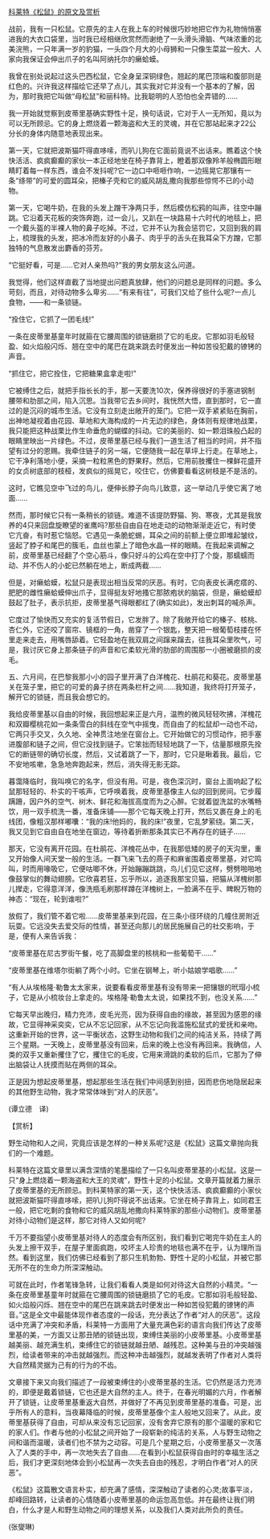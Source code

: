 [科莱特《松鼠》的原文及赏析](https://www.vrrw.net/wx/12321.html)

战前，我有一只松鼠。它原先的主人在我上车的时候很巧妙地把它作为礼物悄悄塞进我的大衣口袋里，当时我已经相继欣赏然而谢绝了一头滑头滑脑、气味浓重的北美浣熊，一只年满一岁的豹猫，一头四个月大的小母狮和一只像生菜盆一般大、人家向我保证会伸出爪子的名叫阿纳托尔的癞蛤蟆。

我曾在别处说起过这头巴西松鼠，它全身呈深铜绿色，翘起的尾巴顶端和腹部则是红色的。兴许我这样描绘它还早了点儿，其实我对它并没有一个基本的了解，因为，那时我把它叫做“母松鼠”和丽科特。比我聪明的人恐怕也全弄错的……

我一开始就觉察到皮蒂里基确实野性十足，换句话说，它对于人一无所知，竟以为可以无所顾忌。它的身上燃烧着一颗海盗和大王的灵魂，并在它那站起来才22公分长的身体内随意地表现出来。

第一天，它就把波斯猫吓得直哆嗦，而叭儿狗在它面前竟说不出话来。瞧着这个快快活活、疯疯癫癫的家伙一本正经地坐在椅子靠背上，瞪着那双像羚羊般椭圆形眼睛盯着每一样东西，谁会不发抖呢?它一边口中咂咂作响，一边摇晃它那镶有一条“绦带”的可爱的圆耳朵，把榛子壳和它的威风胡乱撒向我那些惊愕不已的小动物。

第一天，它喝牛奶，在我的头发上蹭干净两只手，然后模仿松鸦的叫声，往空中蹦跳。它沿着天花板的突饰奔跑，过一会儿，又趴在一块路易十六时代的地毯上，把一个戴头盔的半裸人物的鼻子吃掉。不过，它并不认为我会惩罚它，又回到我的肩上，梳理我的头发，把冰冷而友好的小鼻子、肉乎乎的舌头在我耳朵下方蹭，它那独特的气息散发出麝香的芬芳。

“它挺好看，可是……它对人亲热吗?”我的男女朋友这么问道。



我觉得，他们这样直截了当地提出问题真放肆，他们的问题总是同样的问题。多么苛刻，而且，对待动物多么卑劣……“有来有往”，可我们又给了些什么呢?一点儿食物，——和一条锁链。

“拴住它，它抓了一团毛线!”

一条在皮蒂里基童年时就箍在它腰周围的锁链磨损了它的毛皮。它那如羽毛般轻盈、如火焰般闪烁、翘在空中的尾巴在跳来跳去时便发出一种如苦役犯戴的镣铐的声音。

“抓住它，把它拴住，它把糖果盒拿走啦!”

它被缚住之后，就把手指长长的手，那一天要洗10次，保养得很好的手塞进钢制腰带和肋部之间，陷入沉思。当我带它去乡间时，我恍然大悟，直到那时，它一直过的是沉闷的城市生活。它没有立刻走出敞开的笼门。它把一双手紧紧贴在胸前，出神地凝视着由花园、草地和大海构成的一片无边的绿色，身体则有规律地战栗，我只能把这种战栗比作生命垂危的蝴蝶的抖动。它的美丽的、如一颗泪珠般凸起的眼睛里映出一片绿色。不过，皮蒂里基已经与我们一道生活了相当的时间，并不指望有过分的恩赐。我牵住链子的另一端，它便随我一起在草坪上行走。在草地上，它干净利落地小便，采摘一粒粒黑色的野果籽。然后，它用前肢攫住一棵鲜花盛开的女贞树底部的枝桠，发疯似的摇晃它，咬住它，仿佛要看看这树枝是不是活的。

这时，它瞧见空中飞过的鸟儿，便伸长脖子向鸟儿致意，这一举动几乎使它离了地面……

然而，那时候它只有一条稍长的锁链。难道不该提防野猫、狗、寒夜，尤其是我放养的4只来回盘旋瞭望的雀鹰吗?那些自由自在地走动的动物渐渐走近它，有时使它亢奋，有时惹它恼怒。它遇见一条脆蛇蜴，耳朵之间的前额上便立即堆起皱纹，竖起了脖子和尾巴的簇毛，血丝也蒙上了暗色水晶一样的眼睛。在我起来调解之前，皮蒂里基已经翻了个空心筋斗，像只好斗的公鸡在空中打了个旋，那蠕蠕而动、并不伤人的小蛇已然躺在地上，断成两截……

但是，对癞蛤蟆，松鼠只是表现出相当反常的厌恶。有时，它向表皮长满疙瘩的、肥肥的雌性癞蛤蟆伸出爪子，显得挺友好地搔它那脓疱状的脑袋，但是，癞蛤蟆却鼓起了肚子，表示抗拒，皮蒂里基气得眼都红了(确实如此)，发出刺耳的喊杀声。

它度过了愉快而又充实的复活节假日，它发胖了。除了我敞开给它的榛子、核桃、杏仁外，它还咬了窗帘、镜框的一角，凿穿了一个银匙，整天把一根葡萄枝搂在怀里走来走去，用嘴唇舔着。它轻盈地在我双肩之间蹿来蹿去，往我耳朵里吹气，可是，我讨厌它身上那条链子的声音和它柔软光滑的肋部的周围那一小圈被磨损的皮毛。

五、六月间，在巴黎我那小小的园子里开满了白洋槐花、杜鹃花和葵花。皮蒂里基关在笼子里，把它的可爱的鼻子挤在两条栏杆之间……我知道，我终将打开笼子，解开它的锁链，而且我会想它的。

我给皮蒂里基以自由的时候，我回想起来正是六月，温煦的微风轻轻吹拂，洋槐花和双瓣樱桃花如一条条雪白的斜线在空气中摇曳，而自由了的松鼠却一动也不动，它两只手交叉，久久地、全神贯注地坐在窗台上。它开始做它的习惯动作，把手塞进腹部和链子之间，但它没找到链子。它笨拙而轻轻地跳了一下，估量那根原先拴它的断链带的确切长度，然后，又试着跳了一下，那时，它只是瞅着我。最后，它不安地咳嗽，急急地奔跑起来，然后，消失得无影无踪。

暮霭降临时，我叫唤它的名字，但没有用。可是，夜色深沉时，窗台上面响起了松鼠那轻轻的、朴实的干咳声，它呼唤着我，皮蒂里基像主人似的回到房间。它步履蹒跚，因户外的空气、树木、鲜花和海拔高度而为之心醉。它就着盥洗盆的水嘴畅饮，用一双手梳洗一番，准备床铺——那个它每天晚上打开，然后又裹在身上的毛线团，像粗汉那样嘟囔：“我的床!他妈的，我的床!”夜里，它乱梦萦绕。第二天，我又见到它自由自在地坐在窗边，等待着折断那条其实已不再存在的链子……

那天，它没有离开花园。在杜鹃花、洋槐花丛中，在我那低矮的房子的天沟里，重又开始像人间天堂一般的生活。一群飞来飞去的燕子和麻雀围着皮蒂里基，对它鸣叫，时而用喙吸它，它便咕唧不休，开始蹦蹦跳跳，鸟儿们见它这样，劈劈啪啪地像鼓掌似的舞动翅膀。它欣喜若狂，忘乎所以，追逐我那宝贝猫，把猫从洋槐树那儿撵走，它得意洋洋，像洗瓶毛刷那样蹲在洋槐树上，一脸满不在乎、睥睨万物的神态：“现在，轮到谁啦?”

放假了，我们管不着它啦……皮蒂里基来到花园，在三条小径环绕的几幢住房附近玩耍。它远没失去爱交际的性情，甚至还向那儿的居民施展自己的社交影响，于是，便有人来告诉我：

“皮蒂里基在尼古罗街午餐，吃了高脚盘里的核桃和一些葡萄干……”

“皮蒂里基在维塔尔街躺了两个小时。它坐在钢琴上，听小姑娘学唱歌……”

“有人从埃格隆·勒鲁太太家来，说要看看皮蒂里基有没有带来一把镶银的玳瑁小梳子，它是从小梳妆台上拿走的。埃格隆·勒鲁太太说，如果找不到，也没关系……”

它每天早出晚归，精力充沛，皮毛光亮，因为获得自由的缘故，甚至因为感恩的缘故，它显得神采奕奕，它从不忘记回家，从不忘记向我滥施松鼠式的爱抚和亲吻。这重新开始的世界，这一平衡状态，这野生动物和我们之间的纯洁关系，持续了两三个星期。一天晚上，皮蒂里基没有回来，后来的晚上也没有再回来。我确信，人类的双手又重新攫住了它，攫住它的毛皮，它用来滑跳的柔软的后爪，它那为了伸出脑袋让人抚摸而贴在两侧的耳朵。

正是因为想起皮蒂里基，想起那些生活在我们中间感到别扭，因而悲伤地隐居起来的其他野生动物，我才常常体味到“对人的厌恶”。

(谭立德　译)

【赏析】

野生动物和人之间，究竟应该是怎样的一种关系呢?这是《松鼠》这篇文章抛向我们的一个难题。

科莱特在这篇文章里以满含深情的笔墨描绘了一只名叫皮蒂里基的小松鼠。这是一只“身上燃烧着一颗海盗和大王的灵魂”，野性十足的小松鼠。文章开篇就着力展示了皮蒂里基的无所顾忌。到科莱特家的第一天，这个快快活活、疯疯癫癫的小家伙就把波斯猫吓得直哆嗦，把叭儿狗吓得说不出话来。它坐在椅子靠背上，如同君王一般，把它吃剩的食物和它的威风胡乱地撒向科莱特家的那些小动物们。皮蒂里基对待小动物们是这样，那它对待人又如何呢?

千万不要指望小皮蒂里基对待人的态度会有所区别，我们看到它喝完牛奶在主人的头发上擦干双手，在屋子里面疯跑，咬坏主人珍贵的地毯也满不在乎，认为理所当然。看到这里，我们仿佛已经看到了那只生机勃勃、野性十足的小松鼠，并被它那无所不在的生命力所深深触动。

可就在此时，作者笔锋急转，让我们看看人类是如何对待这大自然的小精灵。“一条在皮蒂里基童年时就箍在它腰周围的锁链磨损了它的毛皮。它那如羽毛般轻盈、如火焰般闪烁、翘在空中的尾巴在跳来跳去时便发出一种如苦役犯戴的镣铐的声音。”这是全文中最能体现作者态度的一段话，充分表达了作者“对人的厌恶”。这段话中充满了冲突和矛盾，科莱特一方面用了大量充满色彩的语言向我们传达了皮蒂里基的美，一方面又让那丑陋的锁链出现，束缚住美丽的小皮蒂里基。小皮蒂里基越美丽、越充满生机，束缚住它的锁链就越丑陋、越残忍。这种美与丑的冲突越强烈，给读者带来的冲击就越强烈。而这种冲击越强烈，就越发表明了作者对人类将大自然精灵据为己有的行为的不齿。

文章接下来又向我们描述了一段被束缚住的小皮蒂里基的生活。它仍然是活力充沛的，即便是戴着锁链，它也还是大自然的主人。终于，在春光明媚的六月，作者解开了锁链，让皮蒂里基重返大自然，并做好了不再见到皮蒂里基的准备。可是，出乎所有人的意料，当夜幕降临的时候，皮蒂里基像个主人般地又回来了。从此，皮蒂里基获得了自由，可却从来没有忘记回家，没有舍弃它原有的那个温暖的家和它的家人们。作者与他的小松鼠之间开始了一段崭新的纯洁的关系，人与野生动物之间和谐而温暖，读者们也不禁为之动容。可是几个星期之后，小皮蒂里基又一次落入了人类的手中，再一次地失去了自由……在看到小松鼠获得自由时的幸福生活之后，我们才更深刻地体会到小松鼠再一次失去自由的残忍，才明白作者“对人的厌恶”。

《松鼠》这篇散文语言朴实，却充满了感情，深深触动了读者的心灵;故事平淡，却峰回路转，让读者的心情随着小皮蒂里基的命运忽高忽低。并在最终让我们明白，什么才是人和野生动物之间的理想关系，以及我们人类对此所负的责任。

(张燮琳)

